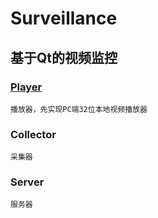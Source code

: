 # Surveillance

## 基于Qt的视频监控

###	[Player](https://github.com/xiangwangshi/Surveillance/tree/0.1/Player)
	播放器，先实现PC端32位本地视频播放器
	
### Collector
	采集器
	
###	Server
	服务器